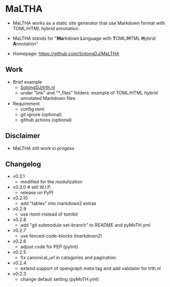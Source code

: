 # MaLTHA

- MaLTHA works as a static site generator that use Markdown format with TOML/HTML hybrid annotation.
- MaLTHA stands for "**Ma**rkdown **L**anguage with **T**OML/**H**TML **H**ybrid **A**nnotation"

- Homepage: <https://github.com/SotongDJ/MaLTHA>

## Work

- Brief example
  - [SotongDJ/trth.nl](https://github.com/SotongDJ/trth.nl)
  - under "link" and "*_files" folders: example of TOML/HTML hybrid annotated Markdown files
- Requirement
  - config.toml
  - git ignore (optional)
  - github actions (optional)

## Disclaimer

- MaLTHA still work in progess

## Changelog

- v0.3.1
  - modified for the modulization
- v0.3.0 # still W.I.P.
  - release on PyPI
- v0.2.10
  - add "tables" into markdown2 extras
- v0.2.9
  - use rtoml instead of tomlkit
- v0.2.8
  - add "git submodule set-branch" to README and pyMoTH.yml
- v0.2.7
  - use fenced-code-blocks (markdown2)
- v0.2.6
  - adjust code for PEP (pylint)
- v0.2.5
  - fix canonical_url in categories and pagination
- v0.2.4
  - extend support of opengraph meta tag and add validator for trth.nl
- v0.2.3
  - change default setting (pyMoTH.yml)
